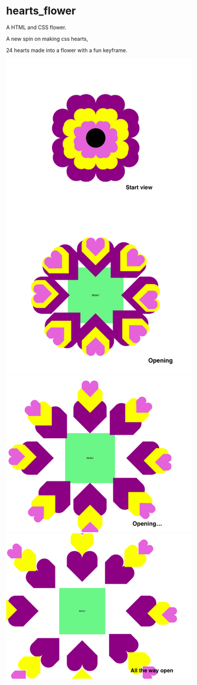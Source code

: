 # hearts_flower

A HTML and CSS flower. 

A new spin on making css hearts, 

24 hearts made into a flower with a fun keyframe.


![start](images/startH.png)
![opening](images/openingOneH.png)
![opening Two](images/openingTwoH.png)
![Open All The Way](images/openH.png)


